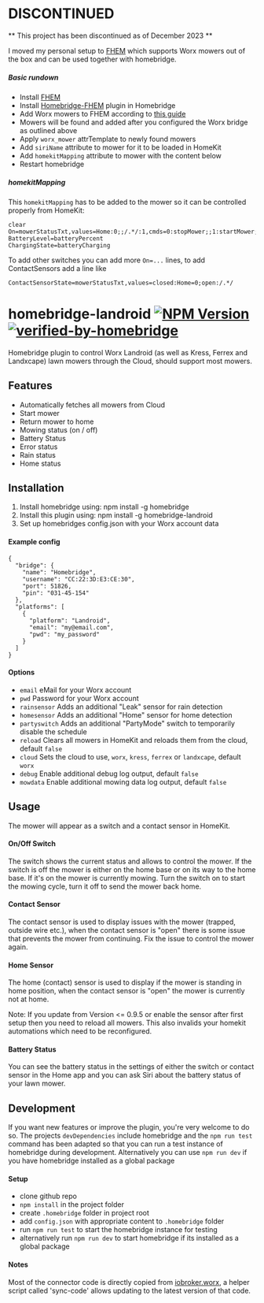# DISCONTINUED

** This project has been discontinued as of December 2023 **

I moved my personal setup to [FHEM](https://github.com/fhem) which supports Worx mowers out of the box and can be used together with homebridge.

##### Basic rundown

- Install [FHEM](https://github.com/fhem)
- Install [Homebridge-FHEM](https://github.com/justme-1968/homebridge-fhem) plugin in Homebridge
- Add Worx mowers to FHEM according to [this guide](https://wiki.fhem.de/wiki/Mähroboter:_Worx_Landroid,_Kress,_Landxcape)
- Mowers will be found and added after you configured the Worx bridge as outlined above
- Apply `worx_mower` attrTemplate to newly found mowers
- Add `siriName` attribute to mower for it to be loaded in HomeKit
- Add `homekitMapping` attribute to mower with the content below
- Restart homebridge

##### homekitMapping

This `homekitMapping` has to be added to the mower so it can be controlled properly from HomeKit:
```
clear
On=mowerStatusTxt,values=Home:0;;/.*/:1,cmds=0:stopMower;;1:startMower;;false:stopMower;;true:startMower
BatteryLevel=batteryPercent
ChargingState=batteryCharging
```

To add other switches you can add more `On=...` lines, to add ContactSensors add a line like
```
ContactSensorState=mowerStatusTxt,values=closed:Home=0;open:/.*/
```

# homebridge-landroid [![NPM Version](https://img.shields.io/npm/v/homebridge-landroid.svg)](https://www.npmjs.com/package/homebridge-landroid) [![verified-by-homebridge](https://badgen.net/badge/homebridge/verified/purple)](https://github.com/homebridge/homebridge/wiki/Verified-Plugins)
Homebridge plugin to control Worx Landroid (as well as Kress, Ferrex and Landxcape) lawn mowers through the Cloud, should support most mowers.

## Features
 - Automatically fetches all mowers from Cloud
 - Start mower
 - Return mower to home
 - Mowing status (on / off)
 - Battery Status
 - Error status
 - Rain status
 - Home status

## Installation
1. Install homebridge using: npm install -g homebridge
2. Install this plugin using: npm install -g homebridge-landroid
3. Set up homebridges config.json with your Worx account data

#### Example config
```
{
  "bridge": {
    "name": "Homebridge",
    "username": "CC:22:3D:E3:CE:30",
    "port": 51826,
    "pin": "031-45-154"
  },
  "platforms": [
    {
      "platform": "Landroid",
      "email": "my@email.com",
      "pwd": "my_password"
    }
  ]
}
```

#### Options
 - `email` eMail for your Worx account
 - `pwd` Password for your Worx account
 - `rainsensor` Adds an additional "Leak" sensor for rain detection
 - `homesensor` Adds an additional "Home" sensor for home detection
 - `partyswitch` Adds an additional "PartyMode" switch to temporarily disable the schedule
 - `reload` Clears all mowers in HomeKit and reloads them from the cloud, default `false`
 - `cloud` Sets the cloud to use, `worx`, `kress`, `ferrex` or `landxcape`, default `worx`
 - `debug` Enable additional debug log output, default `false`
 - `mowdata` Enable additional mowing data log output, default `false`

## Usage
 The mower will appear as a switch and a contact sensor in HomeKit.

#### On/Off Switch
The switch shows the current status and allows to control the mower. If the switch is off the mower is either on the home base or on its way to the home base. If it's on the mower is currently mowing. Turn the switch on to start the mowing cycle, turn it off to send the mower back home.

#### Contact Sensor
The contact sensor is used to display issues with the mower (trapped, outside wire etc.), when the contact sensor is "open" there is some issue that prevents the mower from continuing. Fix the issue to control the mower again.

#### Home Sensor
The home (contact) sensor is used to display if the mower is standing in home position, when the contact sensor is "open" the mower is currently not at home.

Note: If you update from Version <= 0.9.5 or enable the sensor after first setup then you need to reload all mowers. This also invalids your homekit automations which need to be reconfigured.

#### Battery Status
You can see the battery status in the settings of either the switch or contact sensor in the Home app and you can ask Siri about the battery status of your lawn mower.

## Development
If you want new features or improve the plugin, you're very welcome to do so. The projects `devDependencies` include homebridge and the `npm run test` command has been adapted so that you can run a test instance of homebridge during development. Alternatively you can use `npm run dev` if you have homebridge installed as a global package
#### Setup
- clone github repo
- `npm install` in the project folder
- create `.homebridge` folder in project root
- add `config.json` with appropriate content to `.homebridge` folder
- run `npm run test` to start the homebridge instance for testing
- alternatively run `npm run dev` to start homebridge if its installed as a global package

#### Notes
Most of the connector code is directly copied from [iobroker.worx](https://github.com/iobroker-community-adapters/ioBroker.worx), a helper script called 'sync-code' allows updating to the latest version of that code.
